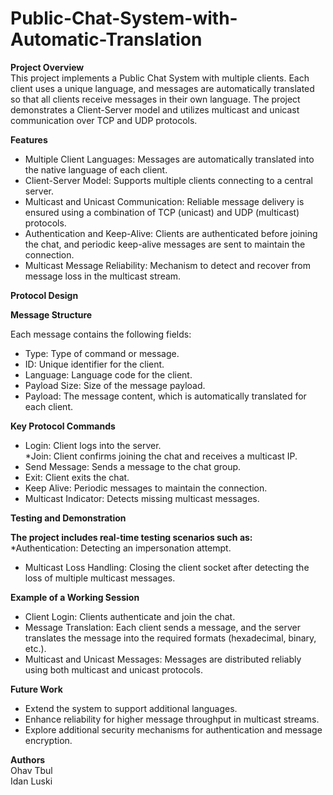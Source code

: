 # Public-Chat-System-with-Automatic-Translation
**Project Overview**  
This project implements a Public Chat System with multiple clients. Each client uses a unique language, and messages are automatically translated so that all clients receive messages in their own language. The project demonstrates a Client-Server model and utilizes multicast and unicast communication over TCP and UDP protocols.

**Features**  
* Multiple Client Languages: Messages are automatically translated into the native language of each client.  
* Client-Server Model: Supports multiple clients connecting to a central server.  
* Multicast and Unicast Communication: Reliable message delivery is ensured using a combination of TCP (unicast) and UDP (multicast) protocols.  
* Authentication and Keep-Alive: Clients are authenticated before joining the chat, and periodic keep-alive messages are sent to maintain the connection.  
* Multicast Message Reliability: Mechanism to detect and recover from message loss in the multicast stream.


**Protocol Design**


**Message Structure**


Each message contains the following fields:  
* Type: Type of command or message.  
* ID: Unique identifier for the client.  
* Language: Language code for the client.  
* Payload Size: Size of the message payload.  
* Payload: The message content, which is automatically translated for each client.


**Key Protocol Commands**  
* Login: Client logs into the server.  
 *Join: Client confirms joining the chat and receives a multicast IP.  
* Send Message: Sends a message to the chat group.  
* Exit: Client exits the chat.  
* Keep Alive: Periodic messages to maintain the connection.  
* Multicast Indicator: Detects missing multicast messages.

  
**Testing and Demonstration**


**The project includes real-time testing scenarios such as:**  
*Authentication: Detecting an impersonation attempt.  
* Multicast Loss Handling: Closing the client socket after detecting the loss of multiple multicast messages.


**Example of a Working Session**  
* Client Login: Clients authenticate and join the chat.  
* Message Translation: Each client sends a message, and the server translates the message into the required formats (hexadecimal, binary, etc.).  
* Multicast and Unicast Messages: Messages are distributed reliably using both multicast and unicast protocols.


**Future Work**  
* Extend the system to support additional languages.  
* Enhance reliability for higher message throughput in multicast streams.  
* Explore additional security mechanisms for authentication and message encryption.


**Authors**  
Ohav Tbul  
Idan Luski
